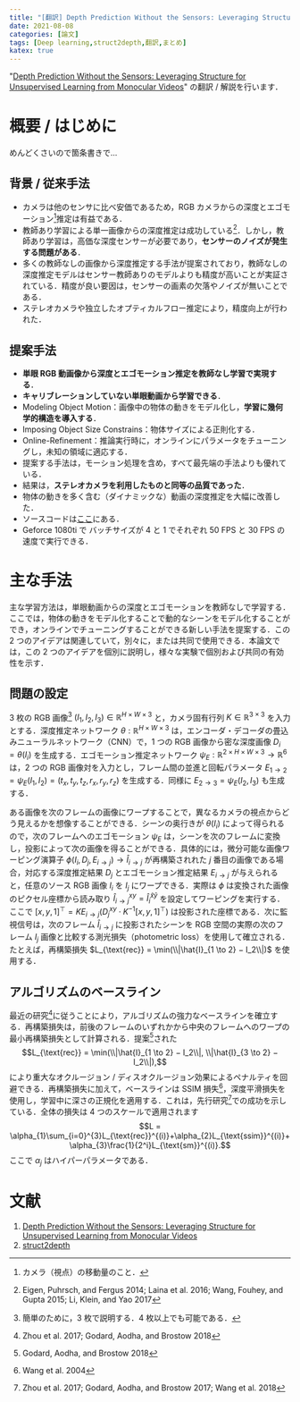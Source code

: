 ```yaml
---
title: "[翻訳] Depth Prediction Without the Sensors: Leveraging Structure for Unsupervised Learning from Monocular Videos"
date: 2021-08-08
categories: [論文]
tags: [Deep learning,struct2depth,翻訳,まとめ]
katex: true
---
```


"[Depth Prediction Without the Sensors: Leveraging Structure for Unsupervised Learning from Monocular Videos](https://arxiv.org/abs/1811.06152)" の翻訳 / 解説を行います．

# 概要 / はじめに

めんどくさいので箇条書きで...

## 背景 / 従来手法

- カメラは他のセンサに比べ安価であるため，RGB カメラからの深度とエゴモーション[^egomotion]推定は有益である．
- 教師あり学習による単一画像からの深度推定は成功している[^supervised]．しかし，教師あり学習は，高価な深度センサーが必要であり，**センサーのノイズが発生する問題がある**．
- 多くの教師なしの画像から深度推定する手法が提案されており，教師なしの深度推定モデルはセンサー教師ありのモデルよりも精度が高いことが実証されている．精度が良い要因は，センサーの画素の欠落やノイズが無いことである．
- ステレオカメラや独立したオプティカルフロー推定により，精度向上が行われた．

[^egomotion]: カメラ（視点）の移動量のこと．
[^supervised]: Eigen, Puhrsch, and Fergus 2014; Laina et al. 2016; Wang, Fouhey, and Gupta 2015; Li, Klein, and Yao 2017

## 提案手法

- **単眼 RGB 動画像から深度とエゴモーション推定を教師なし学習で実現する**．
- **キャリブレーションしていない単眼動画から学習できる**．
- Modeling Object Motion：画像中の物体の動きをモデル化し，**学習に幾何学的構造を導入する**．
- Imposing Object Size Constrains：物体サイズによる正則化する．
- Online-Refinement：推論実行時に，オンラインにパラメータをチューニングし，未知の領域に適応する．
- 提案する手法は，モーション処理を含め，すべて最先端の手法よりも優れている．
- 結果は，**ステレオカメラを利用したものと同等の品質であった**．
- 物体の動きを多く含む（ダイナミックな）動画の深度推定を大幅に改善した．
- ソースコードは[ここ](https://sites.google.com/view/struct2depth)にある．
- Geforce 1080ti で バッチサイズが 4 と 1 でそれぞれ 50 FPS と 30 FPS の速度で実行できる．

# 主な手法

主な学習方法は，単眼動画からの深度とエゴモーションを教師なしで学習する．ここでは，物体の動きをモデル化することで動的なシーンをモデル化することができ，オンラインでチューニングすることができる新しい手法を提案する．この 2 つのアイデアは関連していて，別々に，または共同で使用できる．本論文では，この 2 つのアイデアを個別に説明し，様々な実験で個別および共同の有効性を示す．

## 問題の設定

3 枚の RGB 画像[^input-data] $(I_1, I_2, I_3) \in \mathbb{R}^{H \times W \times 3}$ と，カメラ固有行列 $K \in \mathbb{R}^{3 \times 3}$ を入力とする．深度推定ネットワーク $\theta : \mathbb{R}^{H \times W \times 3}$ は，エンコーダ・デコーダの畳込みニューラルネットワーク（CNN）で，1 つの RGB 画像から密な深度画像 $D_i = \theta(I_i)$ を生成する．エゴモーション推定ネットワーク $\psi_E : \mathbb{R}^{2 \times H \times W \times 3} \to \mathbb{R}^{6}$ は，2 つの RGB 画像対を入力とし，フレーム間の並進と回転パラメータ $E_{1 \to 2} = \psi_{E}(I_1, I_2) = (t_x, t_y, t_z, r_x, r_y, r_z)$ を生成する．同様に $E_{2 \to 3} = \psi_{E}(I_2, I_3)$ も生成する．

[^input-data]: 簡単のために，3 枚で説明する．4 枚以上でも可能である．

ある画像を次のフレームの画像にワープすることで，異なるカメラの視点からどう見えるかを想像することができる．シーンの奥行きが $\theta(I_i)$ によって得られるので，次のフレームへのエゴモーション $\psi_{E}$ は，シーンを次のフレームに変換し，投影によって次の画像を得ることができる．具体的には，微分可能な画像ワーピング演算子 $\phi(I_i, D_j, E_{i \to j}) \to \hat{I}_{i \to j}$ が再構築されれた $j$ 番目の画像である場合，対応する深度推定結果 $D_j$ とエゴモーション推定結果 $E_{i \to j}$ が与えられると，任意のソース RGB 画像 $I_i$ を $I_j$ にワープできる．実際は $\phi$ は変換された画像のピクセル座標から読み取り $\hat{I}^{xy}_{i \to j} = \hat{I}^{\hat{x}\hat{y}}_{i}$ を設定してワーピングを実行する．ここで $[x, y, 1]^\top = KE_{i \to j}(D^{xy}_{j} \cdot K^{-1}[x, y, 1]^\top)$ は投影された座標である．次に監視信号は，次のフレーム $\hat{I}_{i \to j}$ に投影されたシーンを RGB 空間の実際の次のフレーム $I_j$ 画像と比較する測光損失（photometric loss）を使用して確立される．たとえば，再構築損失 $L_{\text{rec}} = \min(\\|\hat{I}_{1 \to 2} − I_2\\|)$ を使用する．

## アルゴリズムのベースライン

最近の研究[^recent-work]に従うことにより，アルゴリズムの強力なベースラインを確立する．再構築損失は，前後のフレームのいずれかから中央のフレームへのワープの最小再構築損失として計算される．提案[^godard]された $$L_{\text{rec}} = \min(\\|\hat{I}_{1 \to 2} − I_2\\|, \\|\hat{I}_{3 \to 2} − I_2\\|),$$ により重大なオクルージョン / ディスオクルージョン効果によるペナルティを回避できる．再構築損失に加えて，ベースラインは SSIM 損失[^Wang]，深度平滑損失を使用し，学習中に深さの正規化を適用する．これは，先行研究[^zhou]での成功を示している．全体の損失は 4 つのスケールで適用されます $$L = \alpha_{1}\sum_{i=0}^{3}L_{\text{rec}}^{(i)}+\alpha_{2}L_{\text{ssim}}^{(i)}+\alpha_{3}\frac{1}{2^i}L_{\text{sm}}^{(i)}.$$ ここで $\alpha_j$ はハイパーパラメータである．

[^recent-work]: Zhou et al. 2017; Godard, Aodha, and Brostow 2018
[^godard]: Godard, Aodha, and Brostow 2018
[^Wang]: Wang et al. 2004
[^zhou]: Zhou et al. 2017; Godard, Aodha, and Brostow 2017; Wang et al. 2018

# 文献

1. [Depth Prediction Without the Sensors: Leveraging Structure for Unsupervised Learning from Monocular Videos](https://arxiv.org/abs/1811.06152)
2. [struct2depth](https://sites.google.com/view/struct2depth)
